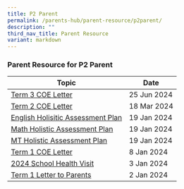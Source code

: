 ```yaml
---
title: P2 Parent
permalink: /parents-hub/parent-resource/p2parent/
description: ""
third_nav_title: Parent Resource
variant: markdown
---
```

### Parent Resource for P2 Parent

| **Topic** | **Date**
| -------- | -------- |
|[Term 3 COE Letter](/files/TERM_3_COE_2024_LETTER_v2.pdf)| 25 Jun 2024 
|[Term 2 COE Letter](/files/2024_TERM_2_COE_LETTER__1_.pdf)| 18 Mar 2024
|[English Holisitic Assessment Plan ](/files/Pr_2_English_Holistic_Assessment_Plan_2024.pdf)| 19 Jan 2024
|[Math Holistic Assessment Plan ](/files/Pr_2_Math_Holistic_Assessment_Plan_2024.pdf)|19 Jan 2024
|[MT Holistic Assessment Plan ](/files/Pr_2_MT_Holistic_Assessment_Plan_2024.pdf)|19 Jan 2024
|[Term 1 COE Letter](/files/2024_TERM_1_COE_LETTER__doc.pdf) |8 Jan 2024
[2024 School Health Visit](/files/Parent_Hub/Parent_Resource/2024_School_Health_Visit_for_Primary_1_to_6_Students.pdf)| 3 Jan 2024
|[Term 1 Letter to Parents](/files/Parent_Hub/Parent_Resource/2024_Term_1_Letter_to_Parents.pdf)| 2 Jan 2024|